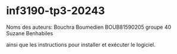 # inf3190-tp3-20243
Noms des auteurs: 
Bouchra Boumedien BOUB81590205 groupe 40\
Suzane Benhabiles 



ainsi que les instructions
pour installer et exécuter le logiciel.
